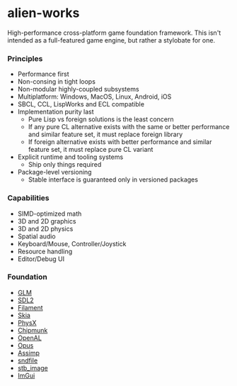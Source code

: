# alien-works

High-performance cross-platform game foundation framework. This isn't intended
as a full-featured game engine, but rather a stylobate for one.

### Principles

* Performance first
* Non-consing in tight loops
* Non-modular highly-coupled subsystems
* Multiplatform: Windows, MacOS, Linux, Android, iOS
* SBCL, CCL, LispWorks and ECL compatible
* Implementation purity last
  * Pure Lisp vs foreign solutions is the least concern
  * If any pure CL alternative exists with the same or better performance and
    similar feature set, it must replace foreign library
  * If foreign alternative exists with better performance and similar feature
    set, it must replace pure CL variant
* Explicit runtime and tooling systems
  * Ship only things required
* Package-level versioning
  * Stable interface is guaranteed only in versioned packages


### Capabilities

* SIMD-optimized math
* 3D and 2D graphics
* 3D and 2D physics
* Spatial audio
* Keyboard/Mouse, Controller/Joystick
* Resource handling
* Editor/Debug UI


### Foundation

* [GLM](https://github.com/g-truc/glm)
* [SDL2](https://libsdl.org/)
* [Filament](https://github.com/google/filament)
* [Skia](https://skia.org/)
* [PhysX](https://github.com/NVIDIAGameWorks/PhysX)
* [Chipmunk](https://github.com/slembcke/Chipmunk2D)
* [OpenAL](https://github.com/kcat/openal-soft)
* [Opus](https://github.com/xiph/opus)
* [Assimp](https://github.com/assimp/assimp)
* [sndfile](https://github.com/libsndfile/libsndfile)
* [stb_image](https://github.com/nothings/stb/blob/master/stb_image.h)
* [ImGui](https://github.com/ocornut/imgui)
